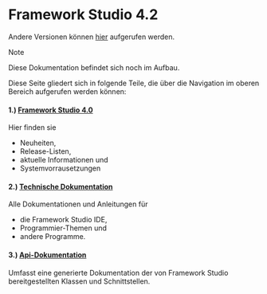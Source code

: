 # Framework Studio 4.2

Andere Versionen können [hier](/fsdocs/index.html) aufgerufen werden.

> [!NOTE]
> Diese Dokumentation befindet sich noch im Aufbau.

Diese Seite gliedert sich in folgende Teile, die über die Navigation im oberen Bereich aufgerufen werden können:

#### 1.) [Framework Studio 4.0](articles/neuheiten-4-2.md)

Hier finden sie

* Neuheiten,
* Release-Listen,
* aktuelle Informationen und
* Systemvorrausetzungen

#### 2.) [Technische Dokumentation](doc/index.md)

Alle Dokumentationen und Anleitungen für

* die Framework Studio IDE,
* Programmier-Themen und
* andere Programme.

#### 3.) [Api-Dokumentation](xref:FrameworkSystems.FrameworkBase)

Umfasst eine generierte Dokumentation der von Framework Studio bereitgestellten Klassen und Schnittstellen.
